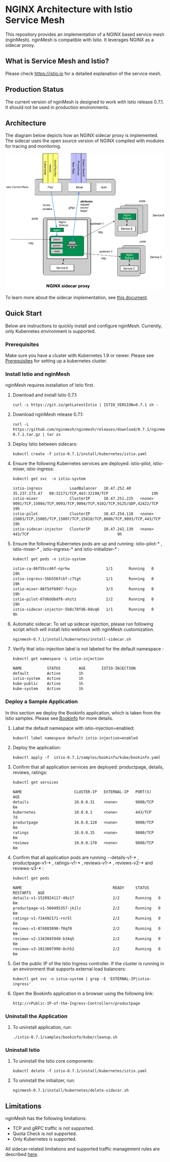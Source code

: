 # NGINX Architecture with Istio Service Mesh
This repository provides an implementation of a NGINX based service mesh (nginMesh).  nginMesh is compatible with Istio.  It leverages NGINX as a sidecar proxy. 

## What is Service Mesh and Istio?
Please check https://istio.io for a detailed explanation of the service mesh.  

## Production Status
The current version of nginMesh is designed to work with Istio release 0.7.1. It should not be used in production environments.  

## Architecture
The diagram below depicts how an NGINX sidecar proxy is implemented. The sidecar uses the open source version of NGINX compiled with modules for tracing and monitoring.

![Alt text](/images/nginx_sidecar.png?raw=true "NGINX Sidecar")

To learn more about the sidecar implementation, see [this document](istio/agent).

## Quick Start
Below are instructions to quickly install and configure nginMesh.  Currently, only Kubernetes environment is supported.

### Prerequisites
Make sure you have a cluster with Kubernetes 1.9 or newer. Please see [Prerequisites](https://archive.istio.io/v0.7/docs/setup/kubernetes/quick-start.html#prerequisites) for setting up a kubernetes cluster.

### Install Istio and nginMesh
nginMesh requires installation of Istio first.

1. Download and install Istio 0.7.1:
    ```
    curl -L https://git.io/getLatestIstio | ISTIO_VERSION=0.7.1 sh -
    ```
2. Download nginMesh release 0.7.1:
    ```
    curl -L https://github.com/nginmesh/nginmesh/releases/download/0.7.1/nginmesh-0.7.1.tar.gz | tar zx
    ```
3. Deploy Istio between sidecars:
    ```
    kubectl create -f istio-0.7.1/install/kubernetes/istio.yaml
    ```
4. Ensure the following Kubernetes services are deployed: istio-pilot, istio-mixer, istio-ingress:
    ```
    kubectl get svc  -n istio-system  
    ```
    ```
    istio-ingress            LoadBalancer   10.47.252.40    35.237.173.47   80:32171/TCP,443:32198/TCP                   19h
    istio-mixer              ClusterIP      10.47.251.225   <none>          9091/TCP,15004/TCP,9093/TCP,9094/TCP,9102/TCP,9125/UDP,42422/TCP    19h
    istio-pilot              ClusterIP      10.47.254.118   <none>          15003/TCP,15005/TCP,15007/TCP,15010/TCP,8080/TCP,9093/TCP,443/TCP   19h
    istio-sidecar-injector   ClusterIP      10.47.242.139   <none>          443/TCP                                       9h
    ```
5. Ensure the following Kubernetes pods are up and running: istio-pilot-* , istio-mixer-* , istio-ingress-*  and istio-initializer-* :
    ```
    kubectl get pods -n istio-system    
    ```
    ```
    istio-ca-86f55cc46f-nprhw                1/1       Running   0          19h
    istio-ingress-5bb556fcbf-c7tgt           1/1       Running   0          19h
    istio-mixer-86f5df6997-fvzjx             3/3       Running   0          19h
    istio-pilot-67d6ddbdf6-xhztz             2/2       Running   0          19h
    istio-sidecar-injector-5b8c78fd6-8dvq6   1/1       Running   0          9h
    ```
6. Automatic sidecar:
To set up sidecar injection, please run following script which will install Istio webhook with nginMesh customization.
    ```
    nginmesh-0.7.1/install/kubernetes/install-sidecar.sh
    ```
7. Verify that istio-injection label is not labeled for the default namespace :
    ```
    kubectl get namespace -L istio-injection
    ```
    ```
    NAME           STATUS        AGE       ISTIO-INJECTION
    default        Active        1h        
    istio-system   Active        1h        
    kube-public    Active        1h        
    kube-system    Active        1h
    ```

### Deploy a Sample Application

In this section we deploy the Bookinfo application, which is taken from the Istio samples. Please see [Bookinfo](https://istio.io/docs/guides/bookinfo.html)  for more details.

1. Label the default namespace with istio-injection=enabled:
    ```
    kubectl label namespace default istio-injection=enabled
    ```
2. Deploy the application:
    ```
    kubectl apply -f  istio-0.7.1/samples/bookinfo/kube/bookinfo.yaml
    ```
3. Confirm that all application services are deployed: productpage, details, reviews, ratings:
    ```
    kubectl get services
    ```
    ```
    NAME                       CLUSTER-IP   EXTERNAL-IP   PORT(S)              AGE
    details                    10.0.0.31    <none>        9080/TCP             6m
    kubernetes                 10.0.0.1     <none>        443/TCP              7d
    productpage                10.0.0.120   <none>        9080/TCP             6m
    ratings                    10.0.0.15    <none>        9080/TCP             6m
    reviews                    10.0.0.170   <none>        9080/TCP             6m
    ```
4. Confirm that all application pods are running --details-v1-* , productpage-v1-* , ratings-v1-* , reviews-v1-* , reviews-v2-* and reviews-v3-* :
    ```
    kubectl get pods
    ```
    ```
    NAME                                        READY     STATUS    RESTARTS   AGE
    details-v1-1520924117-48z17                 2/2       Running   0          6m
    productpage-v1-560495357-jk1lz              2/2       Running   0          6m
    ratings-v1-734492171-rnr5l                  2/2       Running   0          6m
    reviews-v1-874083890-f0qf0                  2/2       Running   0          6m
    reviews-v2-1343845940-b34q5                 2/2       Running   0          6m
    reviews-v3-1813607990-8ch52                 2/2       Running   0          6m
    ```
5. Get the public IP of the Istio Ingress controller. If the cluster is running in an environment that supports external load balancers:
    ```
    kubectl get svc -n istio-system | grep -E 'EXTERNAL-IP|istio-ingress'
    ```
6. Open the Bookinfo application in a browser using the following link:
    ```
    http://<Public-IP-of-the-Ingress-Controller>/productpage
    ```


### Uninstall the Application

1. To uninstall application, run:
    ```
    ./istio-0.7.1/samples/bookinfo/kube/cleanup.sh
    ```

### Uninstall Istio

1. To uninstall the Istio core components:
    ```
    kubectl delete -f istio-0.7.1/install/kubernetes/istio.yaml
    ```
2. To uninstall the initializer, run:
    ```
    nginmesh-0.7.1/install/kubernetes/delete-sidecar.sh
    ```

## Limitations
nginMesh has the following limitations:
* TCP and gRPC traffic is not supported.
* Quota Check is not supported.
* Only Kubernetes is supported.

All sidecar-related limitations and supported traffic management rules are described [here](istio/agent).
